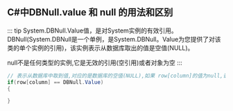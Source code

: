 ## C#中DBNull.value 和 null 的用法和区别
::: tip
System.DBNull.Value值，是对System实例的有效引用。DBNull(System.DBNull是一个单例，是System.DBNull。Value为您提供了对该类的单个实例的引用)，该实例表示从数据库取出的值是空值(NULL)。

null不是任何类型的实例,它是无效的引用(空引用)或者对象为空
:::

``` csharp
// 表示从数据库中取到值,对应的是数据库的空值(NULL),如果 row[column]的值为null,说明没有从数据库中取到值
if(row[column] == DBNull.Value)
{

}
```